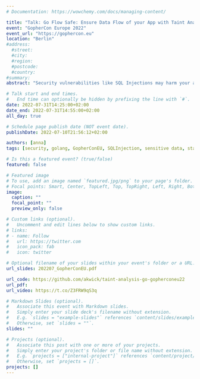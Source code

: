 ```yaml
---
# Documentation: https://wowchemy.com/docs/managing-content/

title: "Talk: Go Flow Safe: Ensure Data Flow of your App with Taint Analyses@ GopherCon Europe"
event: "GopherCon Europe 2022"
event_url: "https://gophercon.eu"
location: "Berlin"
#address:
  #street:
  #city:
  #region:
  #postcode:
  #country:
#summary:
abstract: "Security vulnerabilities like SQL Injections may harm your application and static analyses like a taint analysis can help you to prevent these. In this talk, I will introduce the basic concepts of a taint analysis and how to configure and run the taint analysis Go Flow Leeve for Go."

# Talk start and end times.
#   End time can optionally be hidden by prefixing the line with `#`.
date: 2022-07-31T14:25:00+02:00
date_end: 2022-07-31T14:55:00+02:00
all_day: true

# Schedule page publish date (NOT event date).
publishDate: 2022-07-10T21:56:12+02:00

authors: [anna]
tags: [security, golang, GopherConEU, SQLInjection, sensitive data, static analysis, taint analysis, talk]

# Is this a featured event? (true/false)
featured: false 

# Featured image
# To use, add an image named `featured.jpg/png` to your page's folder. 
# Focal points: Smart, Center, TopLeft, Top, TopRight, Left, Right, BottomLeft, Bottom, BottomRight.
image:
  caption: ""
  focal_point: ""
  preview_only: false 

# Custom links (optional).
#   Uncomment and edit lines below to show custom links.
# links:
# - name: Follow
#   url: https://twitter.com
#   icon_pack: fab
#   icon: twitter

# Optional filename of your slides within your event's folder or a URL.
url_slides: 202207_GopherConEU.pdf

url_code: https://github.com/akwick/taint-analysis-go-gopherconeu22 
url_pdf: 
url_video: https://t.co/Z3FRW9qS3q 

# Markdown Slides (optional).
#   Associate this event with Markdown slides.
#   Simply enter your slide deck's filename without extension.
#   E.g. `slides = "example-slides"` references `content/slides/example-slides.md`.
#   Otherwise, set `slides = ""`.
slides: ""

# Projects (optional).
#   Associate this post with one or more of your projects.
#   Simply enter your project's folder or file name without extension.
#   E.g. `projects = ["internal-project"]` references `content/project/deep-learning/index.md`.
#   Otherwise, set `projects = []`.
projects: []
---
```


